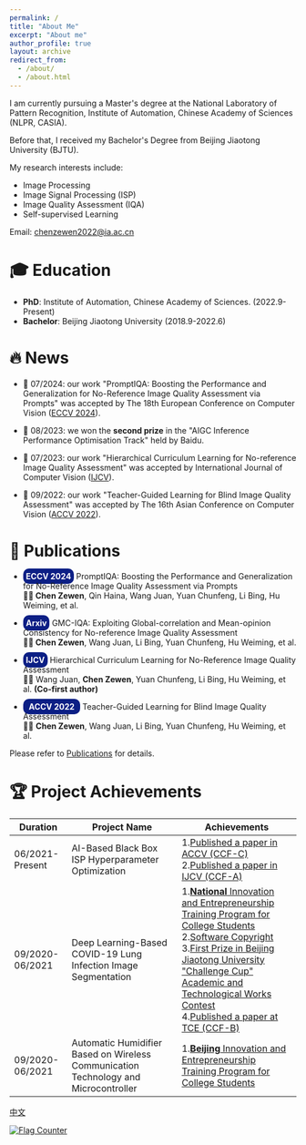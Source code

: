 ```yaml
---
permalink: /
title: "About Me"
excerpt: "About me"
author_profile: true
layout: archive
redirect_from: 
  - /about/
  - /about.html
---
```


I am currently pursuing a Master's degree at the National Laboratory of Pattern Recognition, Institute of Automation, Chinese Academy of Sciences (NLPR, CASIA).

Before that, I received my Bachelor's Degree from Beijing Jiaotong University (BJTU).

My research interests include:
- Image Processing
- Image Signal Processing (ISP)
- Image Quality Assessment (IQA)
- Self-supervised Learning

Email: [chenzewen2022@ia.ac.cn](mailto:chenzewen2022@ia.ac.cn)
# 🎓 Education

- **PhD**: Institute of Automation, Chinese Academy of Sciences. (2022.9-Present)
- **Bachelor**: Beijing Jiaotong University (2018.9-2022.6)

# 🔥 News

- 🎉 07/2024:  our work "PromptIQA: Boosting the Performance and Generalization for No-Reference Image Quality Assessment via Prompts" was accepted by The 18th European Conference on Computer Vision  ([ECCV 2024]()).

- 🎉 08/2023: we won the **second prize** in the "AIGC Inference Performance Optimisation Track" held by Baidu.

- 🎉 07/2023: our work "Hierarchical Curriculum Learning for No-reference Image Quality Assessment" was accepted by International Journal of Computer Vision ([IJCV](https://link.springer.com/article/10.1007/s11263-023-01851-5)).

- 🎉 09/2022: our work "Teacher-Guided Learning for Blind Image Quality Assessment" was accepted by The 16th Asian Conference on Computer Vision ([ACCV 2022](https://openaccess.thecvf.com/content/ACCV2022/html/Chen_Teacher-Guided_Learning_for_Blind_Image_Quality_Assessment_ACCV_2022_paper.html)).

# 📑 Publications

- <p><span style="background-color: rgb(12, 31, 133); padding: 5px 5px;  border-radius: 10px; font-weight: bold;color: white;"> ECCV 2024</span> PromptIQA: Boosting the Performance and Generalization for No-Reference Image Quality Assessment via Prompts  <br> <span style="font-weight: bold;"> 🧑‍🎓 Chen Zewen</span>, Qin Haina, Wang Juan, Yuan Chunfeng, Li Bing, Hu Weiming, et al. </p>

- <p><span style="background-color: rgb(12, 31, 133); padding: 5px 5px;  border-radius: 10px; font-weight: bold;color: white;"> Arxiv</span>  GMC-IQA: Exploiting Global-correlation and Mean-opinion Consistency for No-reference Image Quality Assessment  <br> <span style="font-weight: bold;"> 🧑‍🎓 Chen Zewen</span>, Wang Juan, Li Bing, Yuan Chunfeng, Hu Weiming, et al. </p>

- <p><span style="background-color: rgb(12, 31, 133); padding: 5px 5px;  border-radius: 10px; font-weight: bold;color: white;">IJCV</span>  Hierarchical Curriculum Learning for No-Reference Image Quality Assessment <br> 🧑‍🎓 Wang Juan, <span style="font-weight: bold;"> Chen Zewen</span>, Yuan Chunfeng, Li Bing, Hu Weiming, et al. <span style="font-weight: bold;"> (Co-first author)</span> </p>

- <p><span style="background-color: rgb(12, 31, 133); padding: 5px 10px;  border-radius: 10px; font-weight: bold;color: white;">ACCV 2022</span>  Teacher-Guided Learning for Blind Image Quality Assessment <br> 🧑‍🎓  <span style="font-weight: bold;"> Chen Zewen</span>, Wang Juan,  Li Bing, Yuan Chunfeng, Hu Weiming, et al. </p>


Please refer to [Publications](/publications/) for details.


# 🏆 Project Achievements

|Duration|Project Name|Achievements|
|  ----  | ----  | ----  |
|06/2021-Present|AI-Based Black Box ISP Hyperparameter Optimization|1.[Published a paper in ACCV (CCF-C)](https://openaccess.thecvf.com/content/ACCV2022/html/Chen_Teacher-Guided_Learning_for_Blind_Image_Quality_Assessment_ACCV_2022_paper.html)<br>2.[Published a paper in IJCV (CCF-A)](https://link.springer.com/article/10.1007/s11263-023-01851-5)|
|09/2020-06/2021|Deep Learning-Based COVID-19 Lung Infection Image Segmentation|1.[**National** Innovation and Entrepreneurship Training Program for College Students](https://zwchen.oss-cn-beijing.aliyuncs.com/sources/achievement/2021_COVID-19_Segmentation/2021_Covid19_Certificate.pdf)<br>2.[Software Copyright](https://zwchen.oss-cn-beijing.aliyuncs.com/sources/achievement/2021_COVID-19_Segmentation/2021_Covid19_Software_Copyright.pdf)<br>3.[First Prize in Beijing Jiaotong University "Challenge Cup" Academic and Technological Works Contest](https://zwchen.oss-cn-beijing.aliyuncs.com/sources/achievement/2021_COVID-19_Segmentation/2021_Covid19_BJTU_Certificate.pdf)<br>4.[Published a paper at TCE (CCF-B)](https://ieeexplore.ieee.org/abstract/document/9882382)|
|09/2020-06/2021|Automatic Humidifier Based on Wireless Communication Technology and Microcontroller|1.[**Beijing** Innovation and Entrepreneurship Training Program for College Students](https://zwchen.oss-cn-beijing.aliyuncs.com/sources/achievement/2021_Humidifier/2021_Humidifier_Certificate.pdf)<br>|


<!-- # Awards

|Date|Award|
|  ----  | ----  |
|06/2023|Excellent Student, University of Chinese Academy of Sciences|
|06/2022|Outstanding Graduate, Beijing|
|06/2022|Outstanding Bachelor's Thesis, Beijing Jiaotong University|
|04/2021|Excellent Student Leader, Beijing Jiaotong University|
|12/2020|Vinuo Era Scholarship, First-Class Academic Scholarship, Third-Class Social Work Scholarship, Excellent Student, Beijing Jiaotong University|
|12/2019|Second-Class Academic Scholarship, Excellent Student, Beijing Jiaotong University|
|11/2019|Advanced Individual in the 70th Anniversary National Day Parade, 2019| -->

[中文](/about_CN/)

<a href="https://info.flagcounter.com/ew9G"><img src="https://s11.flagcounter.com/count2/ew9G/bg_FFFFFF/txt_000000/border_CCCCCC/columns_3/maxflags_12/viewers_0/labels_1/pageviews_0/flags_0/percent_1/" alt="Flag Counter" border="0"></a>

